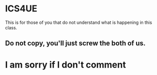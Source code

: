 # ICS4UE
This is for those of you that do not understand what is happening in this class.

## Do not copy, you'll just screw the both of us.
# I am sorry if I don't comment
